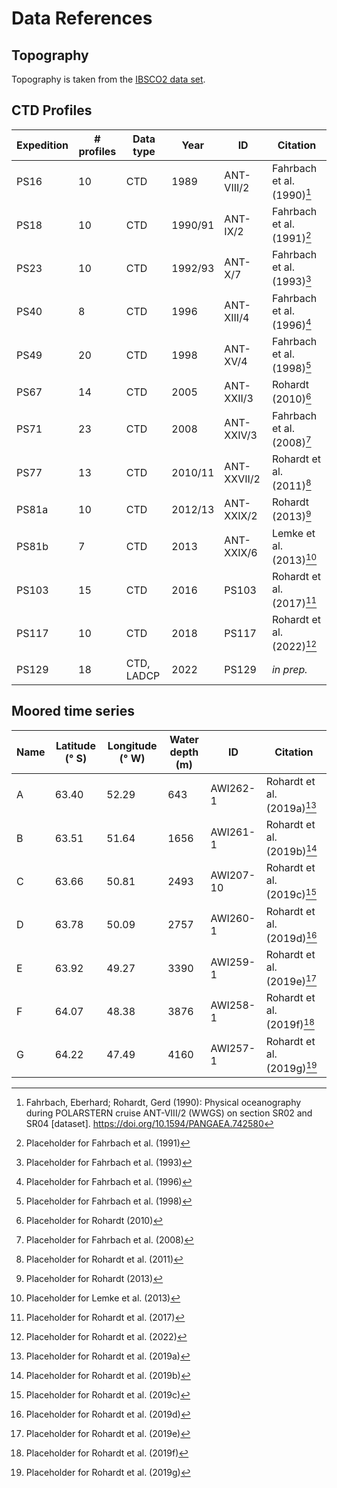 # Data References

## Topography
Topography is taken from the [IBSCO2 data set](https://doi.pangaea.de/10.1594/PANGAEA.937574).

## CTD Profiles

| **Expedition** | **# profiles** | **Data type** | **Year** | **ID**           | **Citation**                     |
| -------------- | -------------- | ------------- | -------- | ---------------- | --------------------------------  |
| PS16           | 10             | CTD           | 1989     | ANT-VIII/2       | Fahrbach et al. (1990)[^1]        |
| PS18           | 10             | CTD           | 1990/91  | ANT-IX/2         | Fahrbach et al. (1991)[^2]        |
| PS23           | 10             | CTD           | 1992/93  | ANT-X/7          | Fahrbach et al. (1993)[^3]        |
| PS40           | 8              | CTD           | 1996     | ANT-XIII/4       | Fahrbach et al. (1996)[^4]        |
| PS49           | 20             | CTD           | 1998     | ANT-XV/4         | Fahrbach et al. (1998)[^5]        |
| PS67           | 14             | CTD           | 2005     | ANT-XXII/3       | Rohardt (2010)[^6]                |
| PS71           | 23             | CTD           | 2008     | ANT-XXIV/3       | Fahrbach et al. (2008)[^7]        |
| PS77           | 13             | CTD           | 2010/11  | ANT-XXVII/2      | Rohardt et al. (2011)[^8]         |
| PS81a          | 10             | CTD           | 2012/13  | ANT-XXIX/2       | Rohardt (2013)[^9]                |
| PS81b          | 7              | CTD           | 2013     | ANT-XXIX/6       | Lemke et al. (2013)[^10]          |
| PS103          | 15             | CTD           | 2016     | PS103            | Rohardt et al. (2017)[^11]        |
| PS117          | 10             | CTD           | 2018     | PS117            | Rohardt et al. (2022)[^12]        |
| PS129          | 18             | CTD, LADCP    | 2022     | PS129            | *in prep.*                        |

## Moored time series 

| **Name** | **Latitude (° S)** | **Longitude (° W)** | **Water depth (m)** | **ID**       | **Citation**                 |
| -------- | ------------------ | ------------------- | ------------------- | -----------  | ---------------------------- |
| A        | 63.40              | 52.29               | 643                 | AWI262-1     | Rohardt et al. (2019a)[^14]   |
| B        | 63.51              | 51.64               | 1656                | AWI261-1     | Rohardt et al. (2019b)[^15]   |
| C        | 63.66              | 50.81               | 2493                | AWI207-10    | Rohardt et al. (2019c)[^16]   |
| D        | 63.78              | 50.09               | 2757                | AWI260-1     | Rohardt et al. (2019d)[^17]   |
| E        | 63.92              | 49.27               | 3390                | AWI259-1     | Rohardt et al. (2019e)[^18]   |
| F        | 64.07              | 48.38               | 3876                | AWI258-1     | Rohardt et al. (2019f)[^19]   |
| G        | 64.22              | 47.49               | 4160                | AWI257-1     | Rohardt et al. (2019g)[^20]   |

[^1]: Fahrbach, Eberhard; Rohardt, Gerd (1990): Physical oceanography during POLARSTERN cruise ANT-VIII/2 (WWGS) on section SR02 and SR04 [dataset]. https://doi.org/10.1594/PANGAEA.742580
[^2]: Placeholder for Fahrbach et al. (1991)
[^3]: Placeholder for Fahrbach et al. (1993)
[^4]: Placeholder for Fahrbach et al. (1996)
[^5]: Placeholder for Fahrbach et al. (1998)
[^6]: Placeholder for Rohardt (2010)
[^7]: Placeholder for Fahrbach et al. (2008)
[^8]: Placeholder for Rohardt et al. (2011)
[^9]: Placeholder for Rohardt (2013)
[^10]: Placeholder for Lemke et al. (2013)
[^11]: Placeholder for Rohardt et al. (2017)
[^12]: Placeholder for Rohardt et al. (2022)
[^13]: Placeholder for PS129 (no citation yet)
[^14]: Placeholder for Rohardt et al. (2019a)
[^15]: Placeholder for Rohardt et al. (2019b)
[^16]: Placeholder for Rohardt et al. (2019c)
[^17]: Placeholder for Rohardt et al. (2019d)
[^18]: Placeholder for Rohardt et al. (2019e)
[^19]: Placeholder for Rohardt et al. (2019f)
[^20]: Placeholder for Rohardt et al. (2019g)
